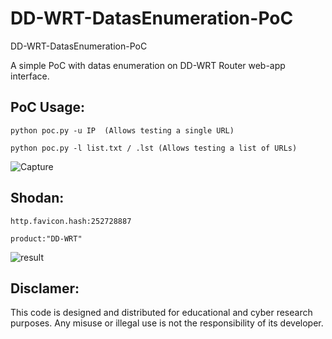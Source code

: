 # DD-WRT-DatasEnumeration-PoC
DD-WRT-DatasEnumeration-PoC

A simple PoC with datas enumeration on DD-WRT Router web-app interface.

## PoC Usage:

    python poc.py -u IP  (Allows testing a single URL)

    python poc.py -l list.txt / .lst (Allows testing a list of URLs)
    
![Capture](https://github.com/user-attachments/assets/308ee45f-c024-4bd0-b30e-ca64d63e460e)

## Shodan:

    http.favicon.hash:252728887

    product:"DD-WRT"
    
![result](https://github.com/user-attachments/assets/585444d8-72ff-455b-9336-2696c02b41f5)

## Disclamer:
This code is designed and distributed for educational and cyber research purposes. Any misuse or illegal use is not the responsibility of its developer.
